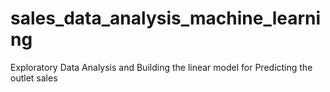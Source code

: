 # sales_data_analysis_machine_learning
Exploratory Data Analysis and Building the linear model for Predicting the outlet sales 
